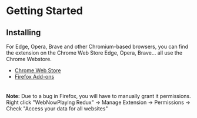 # Getting Started

## Installing

For Edge, Opera, Brave and other Chromium-based browsers, you can find the extension on the Chrome Web Store
Edge, Opera, Brave... all use the Chrome Webstore.

- [Chrome Web Store](https://chrome.google.com/webstore/detail/webnowplaying-redux/jfakgfcdgpghbbefmdfjkbdlibjgnbli)
- [Firefox Add-ons](https://addons.mozilla.org/en-US/firefox/addon/webnowplaying-redux)

<div class="tip custom-block" style="padding-top: 8px">

**Note:** Due to a bug in Firefox, you will have to manually grant it permissions.
Right click "WebNowPlaying Redux" -> Manage Extension -> Permissions -> Check "Access your data for all websites"

</div>
